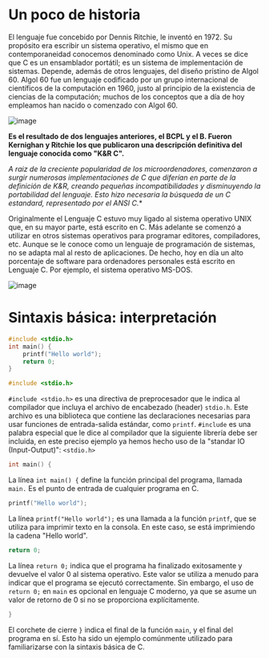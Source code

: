 # Un poco de historia
El lenguaje fue concebido por Dennis Ritchie, le inventó en 1972. Su propósito era escribir un sistema operativo, el mismo que en contemporaneidad conocemos denominado como Unix.  A veces se dice que C es un ensamblador portátil; es un sistema de implementación de sistemas. Depende, además de otros lenguajes, del diseño prístino de Algol 60. Algol 60 fue un lenguaje codificado por un grupo internacional de científicos de la computación en 1960, justo al principio de la existencia de ciencias de la computación; muchos de los conceptos que a día de hoy empleamos han nacido o comenzado con Algol 60.

![image](https://github.com/ainfanthe/ongoingLearning/assets/105471058/ed144107-b536-4eec-b267-82caf07e12ac)


**Es el resultado de dos lenguajes anteriores, el BCPL y el B. Fueron Kernighan y Ritchie los que publicaron una descripción definitiva del lenguaje conocida como "K&R C".**

**A raiz de la creciente popularidad de los microordenadores, comenzaron a surgir numerosas implementaciones de C que diferían en parte de la definición de K&R, creando pequeñas incompatibilidades y disminuyendo la portabilidad del lenguaje. Esto hizo necesaria la búsqueda de un C estandard, representado por el ANSI* C.**

Originalmente el Lenguaje C estuvo muy ligado al sistema operativo UNIX que, en su mayor parte, está escrito en C. Más adelante se comenzó a utilizar en otros sistemas operativos para programar editores, compiladores, etc. Aunque se le conoce como un lenguaje de programación de sistemas, no se adapta mal al resto de aplicaciones. De hecho, hoy en día un alto porcentaje de software para ordenadores personales está escrito en Lenguaje C. Por ejemplo, el sistema operativo MS-DOS.

![image](https://github.com/ainfanthe/ongoingLearning/assets/105471058/e0319029-bdb9-4801-885a-ec6d5324cb57)

# Sintaxis básica: interpretación

``` c
#include <stdio.h>
int main() {
    printf("Hello world");
    return 0;
}
```

``` c
#include <stdio.h>
```

`#include <stdio.h>` es una directiva de preprocesador que le indica al compilador que incluya el archivo de encabezado (header) `stdio.h`. Este archivo es una biblioteca que contiene las declaraciones necesarias para usar funciones de entrada-salida estándar, como `printf`.
`#include` es una palabra especial que le dice al compilador que la siguiente librería debe ser incluida, en este preciso ejemplo ya hemos hecho uso de la "standar IO (Input-Output)": `<stdio.h>`

```c
int main() {
```

La línea `int main() {` define la función principal del programa, llamada `main.` Es el punto de entrada de cualquier programa en C.

```c
printf("Hello world");
```

La línea `printf("Hello world");` es una llamada a la función `printf`, que se utiliza para imprimir texto en la consola. En este caso, se está imprimiendo la cadena "Hello world".

```c
return 0;
```

La línea `return 0;` indica que el programa ha finalizado exitosamente y devuelve el valor 0 al sistema operativo. Este valor se utiliza a menudo para indicar que el programa se ejecutó correctamente. Sin embargo, el uso de `return 0;` en `main` es opcional en lenguaje C moderno, ya que se asume un valor de retorno de 0 si no se proporciona explícitamente.

```c
}
```

El corchete de cierre `}` indica el final de la función `main`, y el final del programa en sí. Esto ha sido un ejemplo comúnmente utilizado para familiarizarse con la sintaxis básica de C.
